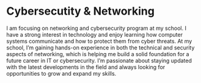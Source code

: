 # Cybersecutity & Networking

I am focusing on networking and cybersecurity program at my school. I have a strong interest in technology and enjoy learning how computer systems communicate and how to protect them from cyber threats. At my school, I’m gaining hands-on experience in both the technical and security aspects of networking, which is helping me build a solid foundation for a future career in IT or cybersecurity. I’m passionate about staying updated with the latest developments in the field and always looking for opportunities to grow and expand my skills.
